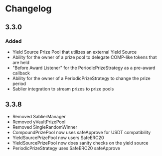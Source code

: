 # Changelog

## 3.3.0

### Added

- Yield Source Prize Pool that utilizes an external Yield Source
- Ability for the owner of a prize pool to delegate COMP-like tokens that are held
- "Before Award Listener" for the PeriodicPrizeStrategy as a pre-award callback
- Ability for the owner of a PeriodicPrizeStrategy to change the prize period
- Sablier integration to stream prizes to prize pools

## 3.3.8

- Removed SablierManager
- Removed yVaultPrizePool
- Removed SingleRandomWinner
- CompoundPrizePool now uses safeApprove for USDT compatibility
- YieldSourcePrizePool now users SafeERC20
- YieldSourcePrizePool now does sanity checks on the yield source
- PeriodicPrizeStrategy uses SafeERC20 safeApprove
